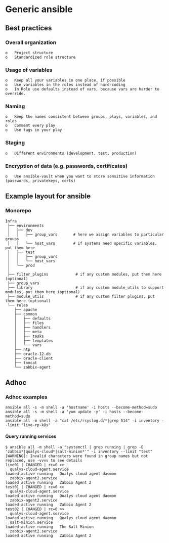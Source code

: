 # Generic ansible

## Best practices

### Overall organization

    o	Project structure
    o	Standardized role structure

### Usage of variables

    o	Keep all your variables in one place, if possible
    o	Use variables in the roles instead of hard-coding
    o	In Role use defaults instead of vars, because vars are harder to override.

### Naming

    o	Keep the names consistent between groups, plays, variables, and roles
    o	Comment every play
    o	Use tags in your play

### Staging

    o	Different environments (development, test, production)

### Encryption of data (e.g. passwords, certificates)

    o	Use ansible-vault when you want to store sensitive information (passwords, privatekeys, certs)



## Example layout for ansible
### Monorepo
```
Infra
 ├── environments
 │   ├── dev
 │   │   ├── group_vars       # here we assign variables to particular groups
 │   │   └── host_vars        # if systems need specific variables, put them here
 │   ├── test
 │   │   ├── group_vars
 │   │   └── host_vars
 │   └── prod
 │  
 ├── filter_plugins            # if any custom modules, put them here (optional)
 ├── group_vars
 ├── library                   # if any custom module_utils to support modules, put them here (optional)
 ├── module_utils              # if any custom filter plugins, put them here (optional)
 └── roles
    ├── apache
    ├── common
    │   ├── defaults
    │   ├── files
    │   ├── handlers
    │   ├── meta
    │   ├── tasks
    │   ├── templates
    │   └── vars
    ├── ntp
    ├── oracle-12-db
    ├── oracle-client
    ├── tomcat
    └── zabbix-agent
```

## Adhoc
### Adhoc examples
```
ansible all -s -m shell -a 'hostname' -i hosts --become-method=sudo
ansible all -s -m shell -a 'yum update -y' -i hosts --become-method=sudo
ansible all -m shell -a "cat /etc/rsyslog.d/*|grep 514" -i inventory --limit "live-rp-k8s"
```

#### Query running services
```
$ ansible all -m shell -a "systemctl | grep running | grep -E 'zabbix*|qualys-cloud*|salt-minion*'" -i inventory --limit "test"
[WARNING]: Invalid characters were found in group names but not replaced, use -vvvv to see details
live01 | CHANGED | rc=0 >>
  qualys-cloud-agent.service                                                          loaded active running   Qualys cloud agent daemon
  zabbix-agent2.service                                                               loaded active running   Zabbix Agent 2
test01 | CHANGED | rc=0 >>
  qualys-cloud-agent.service                                                          loaded active running   Qualys cloud agent daemon
  zabbix-agent2.service                                                               loaded active running   Zabbix Agent 2
test02 | CHANGED | rc=0 >>
  qualys-cloud-agent.service                                                          loaded active running   Qualys cloud agent daemon
  salt-minion.service                                                                 loaded active running   The Salt Minion
  zabbix-agent2.service                                                               loaded active running   Zabbix Agent 2
```
